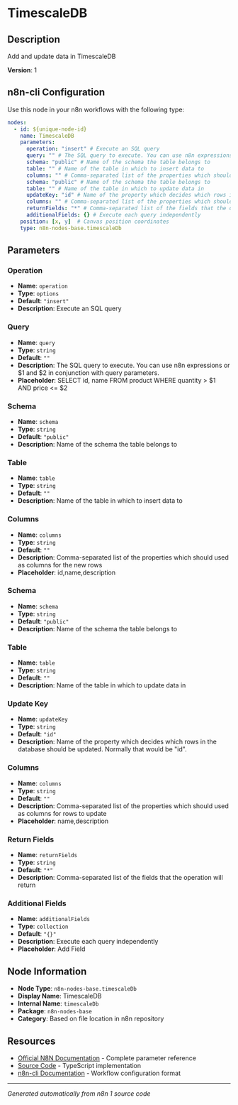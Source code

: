 # TimescaleDB

## Description

Add and update data in TimescaleDB

**Version**: 1

## n8n-cli Configuration

Use this node in your n8n workflows with the following type:

```yaml
nodes:
  - id: ${unique-node-id}
    name: TimescaleDB
    parameters:
      operation: "insert" # Execute an SQL query
      query: "" # The SQL query to execute. You can use n8n expressions or $1 and $2 in conjunction with query parameters.
      schema: "public" # Name of the schema the table belongs to
      table: "" # Name of the table in which to insert data to
      columns: "" # Comma-separated list of the properties which should used as columns for the new rows
      schema: "public" # Name of the schema the table belongs to
      table: "" # Name of the table in which to update data in
      updateKey: "id" # Name of the property which decides which rows in the database should be updated. Normally that would be "id".
      columns: "" # Comma-separated list of the properties which should used as columns for rows to update
      returnFields: "*" # Comma-separated list of the fields that the operation will return
      additionalFields: {} # Execute each query independently
    position: [x, y]  # Canvas position coordinates
    type: n8n-nodes-base.timescaleDb
```

## Parameters

### Operation

- **Name**: `operation`
- **Type**: `options`
- **Default**: `"insert"`
- **Description**: Execute an SQL query

### Query

- **Name**: `query`
- **Type**: `string`
- **Default**: `""`
- **Description**: The SQL query to execute. You can use n8n expressions or $1 and $2 in conjunction with query parameters.
- **Placeholder**: SELECT id, name FROM product WHERE quantity > $1 AND price <= $2

### Schema

- **Name**: `schema`
- **Type**: `string`
- **Default**: `"public"`
- **Description**: Name of the schema the table belongs to

### Table

- **Name**: `table`
- **Type**: `string`
- **Default**: `""`
- **Description**: Name of the table in which to insert data to

### Columns

- **Name**: `columns`
- **Type**: `string`
- **Default**: `""`
- **Description**: Comma-separated list of the properties which should used as columns for the new rows
- **Placeholder**: id,name,description

### Schema

- **Name**: `schema`
- **Type**: `string`
- **Default**: `"public"`
- **Description**: Name of the schema the table belongs to

### Table

- **Name**: `table`
- **Type**: `string`
- **Default**: `""`
- **Description**: Name of the table in which to update data in

### Update Key

- **Name**: `updateKey`
- **Type**: `string`
- **Default**: `"id"`
- **Description**: Name of the property which decides which rows in the database should be updated. Normally that would be "id".

### Columns

- **Name**: `columns`
- **Type**: `string`
- **Default**: `""`
- **Description**: Comma-separated list of the properties which should used as columns for rows to update
- **Placeholder**: name,description

### Return Fields

- **Name**: `returnFields`
- **Type**: `string`
- **Default**: `"*"`
- **Description**: Comma-separated list of the fields that the operation will return

### Additional Fields

- **Name**: `additionalFields`
- **Type**: `collection`
- **Default**: `"{}"`
- **Description**: Execute each query independently
- **Placeholder**: Add Field


## Node Information

- **Node Type**: `n8n-nodes-base.timescaleDb`
- **Display Name**: TimescaleDB
- **Internal Name**: `timescaleDb`
- **Package**: `n8n-nodes-base`
- **Category**: Based on file location in n8n repository

## Resources

- [Official N8N Documentation](https://docs.n8n.io/integrations/builtin/app-nodes/n8n-nodes-base.timescaledb/) - Complete parameter reference
- [Source Code](https://github.com/n8n-io/n8n/blob/master/packages/nodes-base/nodes/TimescaleDb/TimescaleDb.node.ts) - TypeScript implementation
- [n8n-cli Documentation](https://github.com/edenreich/n8n-cli) - Workflow configuration format

---
*Generated automatically from n8n 1 source code*
